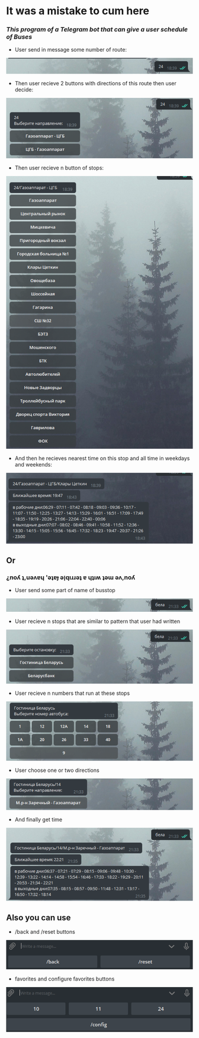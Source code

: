 # It was a mistake to cum here
### ***This program of a Telegram bot that can give a user schedule of Buses*** ###
- User send in message some number of route:

<p align="center">
<img src="img/enter_num.png">
</p>

- Then user recieve 2 buttons with directions of this route then user decide:

<p align="center">
<img src="img/dir_choose.png">
</p>

- Then user recieve n button of stops:

<p align="center">
<img src="img/n stops.png">
</p>

- And then he recieves nearest time on this stop and all time in weekdays and weekends:

<p align="center">
<img src="img/time.png">
</p>

## Or ##
### ¿noʎ ʇ,uǝʌɐɥ 'ǝʇɐɟ ǝןqıɹɹǝʇ ɐ ɥʇıʍ ʇǝɯ ǝʌ,noʎ ###

- User send some part of name of busstop

<p align="center">
<img src="img/enter_stop.png">
</p>

- User recieve n stops that are similar to pattern that user had written

<p align="center">
<img src="img/s2_n_stops.png">
</p>

- User recieve n numbers that run at these stops

<p align="center">
<img src="img/s2_route_choose.png">
</p>

- User choose one or two directions

<p align="center">
<img src="img/s2_choose_dir.png">
</p>

- And finally get time

<p align="center">
<img src="img/s2_get_time.png">
</p>

## Also you can use ##
- /back and /reset buttons

<p align="center">
<img src="img/backreset.png">
</p>

- favorites and configure favorites buttons

<p align="center">
<img src="img/favbutt.png">
</p>